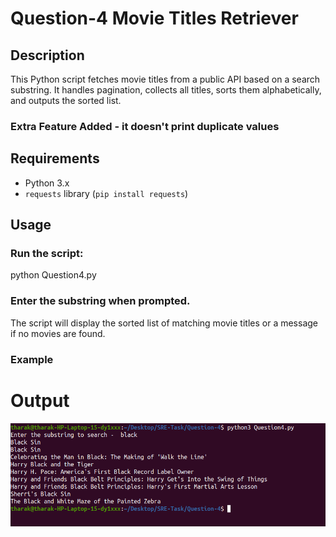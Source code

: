 # Question-4 Movie Titles Retriever

## Description

This Python script fetches movie titles from a public API based on a search substring. It handles pagination, collects all titles, sorts them alphabetically, and outputs the sorted list.
### Extra Feature Added - it doesn't print duplicate values
## Requirements

- Python 3.x
- `requests` library (`pip install requests`)

## Usage

### Run the script:
python Question4.py

### Enter the substring when prompted.

The script will display the sorted list of matching movie titles or a message if no movies are found.
### Example

# Output
![Alt text](./Question4_Output.png)
